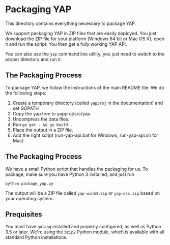# Packaging YAP

This directory contains everything necessary to package YAP.

We support packaging YAP in ZIP files that are easily deployed. You just download the ZIP file for your platform (Windows 64 bit or Mac OS X), open it and run the script. You then get a fully working YAP API.

You can also use the `yap` command line utility, you just need to switch to the proper directory and run it.

## The Packaging Process
To package YAP, we follow the instructions of the main README file. We do the following steps:

1. Create a temporary directory (called `yapproj` in the documentation) and set GOPATH
2. Copy the yap tree to yapproj/src/yap.
3. Uncompress the data files.
4. Run `go get . && go build .`
5. Place the output in a ZIP file.
6. Add the right script (run-yap-api.bat for Windows, run-yap-api.sh for Mac)

## The Packaging Process
We have a small Python script that handles the packaging for us. To package, make sure you have Python 3 installed, and just run

    python package_yap.py

The output will be a ZIP file called `yap-win64.zip` or `yap-osx.zip` based on your operating system.

## Prequisites
You must have `golang` installed and properly configured, as well as Python 3.5 or later. We're using the `bzip2` Python module, which is available with all standard Python installations.
